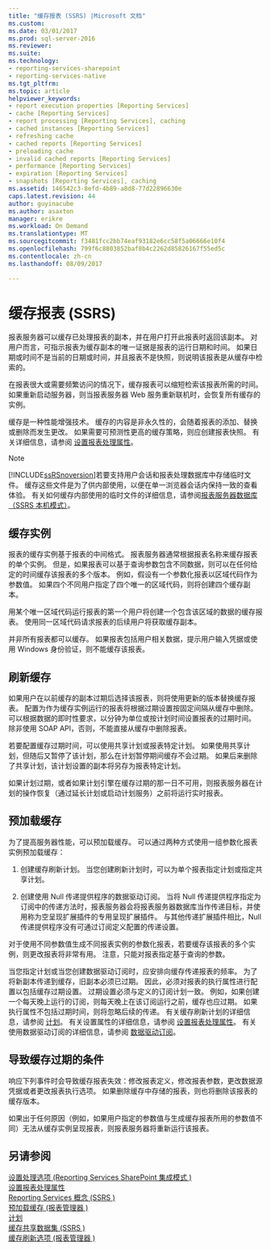 ```yaml
---
title: "缓存报表 (SSRS) |Microsoft 文档"
ms.custom: 
ms.date: 03/01/2017
ms.prod: sql-server-2016
ms.reviewer: 
ms.suite: 
ms.technology:
- reporting-services-sharepoint
- reporting-services-native
ms.tgt_pltfrm: 
ms.topic: article
helpviewer_keywords:
- report execution properties [Reporting Services]
- cache [Reporting Services]
- report processing [Reporting Services], caching
- cached instances [Reporting Services]
- refreshing cache
- cached reports [Reporting Services]
- preloading cache
- invalid cached reports [Reporting Services]
- performance [Reporting Services]
- expiration [Reporting Services]
- snapshots [Reporting Services], caching
ms.assetid: 146542c3-8efd-4b89-a8d8-77d22896630e
caps.latest.revision: 44
author: guyinacube
ms.author: asaxton
manager: erikre
ms.workload: On Demand
ms.translationtype: MT
ms.sourcegitcommit: f3481fcc2bb74eaf93182e6cc58f5a06666e10f4
ms.openlocfilehash: 799f6c8803852baf8b4c2262d85826167f55ed5c
ms.contentlocale: zh-cn
ms.lasthandoff: 08/09/2017

---
```

# <a name="caching-reports-ssrs"></a>缓存报表 (SSRS)
  报表服务器可以缓存已处理报表的副本，并在用户打开此报表时返回该副本。 对用户而言，可指示报表为缓存副本的唯一证据是报表的运行日期和时间。 如果日期或时间不是当前的日期或时间，并且报表不是快照，则说明该报表是从缓存中检索的。  
  
 在报表很大或需要频繁访问的情况下，缓存报表可以缩短检索该报表所需的时间。 如果重新启动服务器，则当报表服务器 Web 服务重新联机时，会恢复所有缓存的实例。  
  
 缓存是一种性能增强技术。 缓存的内容是非永久性的，会随着报表的添加、替换或删除而发生更改。 如果需要可预测性更高的缓存策略，则应创建报表快照。 有关详细信息，请参阅 [设置报表处理属性](../../reporting-services/report-server/set-report-processing-properties.md)。  
  
> [!NOTE]  
>  [!INCLUDE[ssRSnoversion](../../includes/ssrsnoversion-md.md)]若要支持用户会话和报表处理数据库中存储临时文件。 缓存这些文件是为了供内部使用，以便在单一浏览器会话内保持一致的查看体验。 有关如何缓存内部使用的临时文件的详细信息，请参阅[报表服务器数据库（SSRS 本机模式）](../../reporting-services/report-server/report-server-database-ssrs-native-mode.md)。  
  
## <a name="cached-instances"></a>缓存实例  
 报表的缓存实例基于报表的中间格式。 报表服务器通常根据报表名称来缓存报表的单个实例。 但是，如果报表可以基于查询参数包含不同数据，则可以在任何给定的时间缓存该报表的多个版本。 例如，假设有一个参数化报表以区域代码作为参数值。 如果四个不同用户指定了四个唯一的区域代码，则将创建四个缓存副本。  
  
 用某个唯一区域代码运行报表的第一个用户将创建一个包含该区域的数据的缓存报表。 使用同一区域代码请求报表的后续用户将获取缓存副本。  
  
 并非所有报表都可以缓存。 如果报表包括用户相关数据，提示用户输入凭据或使用 Windows 身份验证，则不能缓存该报表。  
  
## <a name="refreshing-the-cache"></a>刷新缓存  
 如果用户在以前缓存的副本过期后选择该报表，则将使用更新的版本替换缓存报表。 配置为作为缓存实例运行的报表将根据过期设置按固定间隔从缓存中删除。 可以根据数据的即时性要求，以分钟为单位或按计划时间设置报表的过期时间。 除非使用 SOAP API，否则，不能直接从缓存中删除报表。  
  
 若要配置缓存过期时间，可以使用共享计划或报表特定计划。 如果使用共享计划，但随后又暂停了该计划，那么在计划暂停期间缓存不会过期。 如果后来删除了共享计划，该计划设置的副本将另存为报表特定计划。  
  
 如果计划过期，或者如果计划引擎在缓存过期的那一日不可用，则报表服务器在计划的操作恢复（通过延长计划或启动计划服务）之前将运行实时报表。  
  
## <a name="preloading-the-cache"></a>预加载缓存  
 为了提高服务器性能，可以预加载缓存。 可以通过两种方式使用一组参数化报表实例预加载缓存：  
  
1.  创建缓存刷新计划。 当您创建刷新计划时，可以为单个报表指定计划或指定共享计划。  
  
2.  创建使用 Null 传递提供程序的数据驱动订阅。 当将 Null 传递提供程序指定为订阅中的传递方法时，报表服务器会将报表服务器数据库当作传递目标，并使用称为空呈现扩展插件的专用呈现扩展插件。 与其他传递扩展插件相比，Null 传递提供程序没有可通过订阅定义配置的传递设置。  
  
 对于使用不同参数值生成不同报表实例的参数化报表，若要缓存该报表的多个实例，则更改报表将非常有用。 注意，只能对报表指定基于查询的参数。  
  
 当您指定计划或当您创建数据驱动订阅时，应安排向缓存传递报表的频率。 为了将新副本传递到缓存，旧副本必须已过期。 因此，必须对报表的执行属性进行配置以包括缓存过期设置。 过期设置必须与定义的订阅计划一致。 例如，如果创建一个每天晚上运行的订阅，则每天晚上在该订阅运行之前，缓存也应过期。 如果执行属性不包括过期时间，则将忽略后续的传递。 有关缓存刷新计划的详细信息，请参阅 [计划](../../reporting-services/subscriptions/schedules.md)。 有关设置属性的详细信息，请参阅 [设置报表处理属性](../../reporting-services/report-server/set-report-processing-properties.md)。 有关使用数据驱动订阅的详细信息，请参阅 [数据驱动订阅](../../reporting-services/subscriptions/data-driven-subscriptions.md)。  
  
## <a name="conditions-that-cause-cache-expiration"></a>导致缓存过期的条件  
 响应下列事件时会导致缓存报表失效：修改报表定义，修改报表参数，更改数据源凭据或者更改报表执行选项。 如果删除缓存中存储的报表，则也将删除该报表的缓存版本。  
  
 如果出于任何原因（例如，如果用户指定的参数值与生成缓存报表所用的参数值不同）无法从缓存实例呈现报表，则报表服务器将重新运行该报表。  
  
## <a name="see-also"></a>另请参阅  
 [设置处理选项 &#40;Reporting Services SharePoint 集成模式 &#41;](../../reporting-services/report-server-sharepoint/set-processing-options-reporting-services-in-sharepoint-integrated-mode.md)   
 [设置报表处理属性](../../reporting-services/report-server/set-report-processing-properties.md)   
 [Reporting Services 概念 &#40;SSRS &#41;](../../reporting-services/reporting-services-concepts-ssrs.md)   
 [预加载缓存 &#40;报表管理器 &#41;](../../reporting-services/report-server/preload-the-cache-report-manager.md)   
 [计划](../../reporting-services/subscriptions/schedules.md)   
 [缓存共享数据集 &#40;SSRS &#41;](../../reporting-services/report-server/cache-shared-datasets-ssrs.md)   
 [缓存刷新选项 &#40;报表管理器 &#41;](http://msdn.microsoft.com/library/227da40c-6bd2-48ec-aa9c-50ce6c1ca3a6)  
  
  

